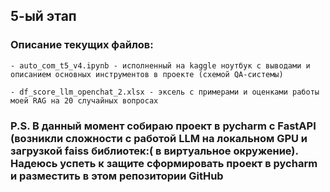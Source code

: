 ## 5-ый этап

### Описание текущих файлов:
	
	- auto_com_t5_v4.ipynb - исполненный на kaggle ноутбук с выводами и описанием основных инструментов в проекте (схемой QA-системы)

	- df_score_llm_openchat_2.xlsx - эксель с примерами и оценками работы моей RAG на 20 случайных вопросах


### P.S. В данный момент собираю проект в pycharm с FastAPI (возникли сложности с работой LLM на локальном GPU и загрузкой faiss библиотек:( в виртуальное окружение). Надеюсь успеть к защите сформировать проект в pycharm и разместить в этом репозитории GitHub